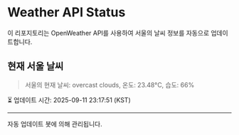 
# Weather API Status

이 리포지토리는 OpenWeather API를 사용하여 서울의 날씨 정보를 자동으로 업데이트합니다.

## 현재 서울 날씨
> 서울의 현재 날씨: overcast clouds, 온도: 23.48°C, 습도: 66%

⏳ 업데이트 시간: 2025-09-11 23:17:51 (KST)

---
자동 업데이트 봇에 의해 관리됩니다.
